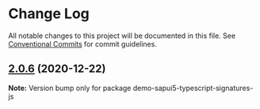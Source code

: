 # Change Log

All notable changes to this project will be documented in this file.
See [Conventional Commits](https://conventionalcommits.org) for commit guidelines.

## [2.0.6](https://github.com/SAP/ui5-typescript/compare/v2.0.5...v2.0.6) (2020-12-22)

**Note:** Version bump only for package demo-sapui5-typescript-signatures-js
